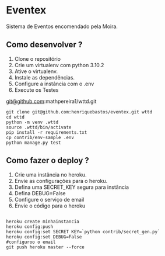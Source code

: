 # Eventex

Sistema de Eventos encomendado pela Moira.

## Como desenvolver ?

1. Clone o repositório
2. Crie um virtualenv com python 3.10.2
3. Ative o  virtualenv.
4. Instale as dependências.
5. Configure a instância com o .env
6. Execute os Testes

git@github.com:mathpereira1/wttd.git

```console
git clone git@github.com:henriquebastos/eventex.git wttd
cd wttd
python -m venv .wttd
source .wttd/bin/activate 
pip install -r requirements.txt
cp contrib/env-sample .env
python manage.py test

```


## Como fazer o deploy ?

1. Crie uma instância no heroku.
2. Envie as configurações para o heroku.
3. Defina uma SECRET_KEY segura para instância
4. Defina DEBUG=False
5. Configure o serviço de email
6. Envie o código para o heroku

```console

heroku create minhainstancia
heroku config:push
heroku config:set SECRET_KEY=`python contrib/secret_gen.py`
heroku config:set DEBUG=False
#configuroo o email
git push heroku master --force
```